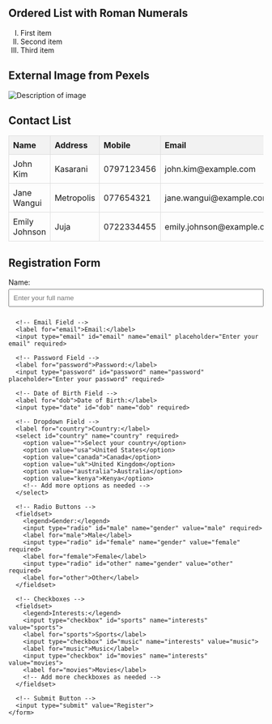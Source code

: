 <!DOCTYPE html>
<html lang="en">
<head>
  <meta charset="UTF-8">
  <title>Advanced HTML5 Elements and Forms</title>
  <style>
    /* Basic styling for table */
    table {
      width: 100%;
      border-collapse: collapse;
      margin-bottom: 20px;
    }
    th, td {
      border: 1px solid #ddd;
      padding: 8px;
    }
    th {
      background-color: #f2f2f2;
      text-align: left;
    }
    /* Styling for form */
    form {
      max-width: 600px;
      margin: 0 auto;
    }
    label {
      display: block;
      margin: 10px 0 5px;
    }
    input, select {
      width: 100%;
      padding: 8px;
      margin-bottom: 10px;
    }
    fieldset {
      margin-bottom: 10px;
    }
    legend {
      font-weight: bold;
    }
    input[type="submit"] {
      background-color: #4CAF50;
      color: white;
      border: none;
      cursor: pointer;
    }
    input[type="submit"]:hover {
      background-color: #45a049;
    }
  </style>
</head>
<body>

  <!-- Ordered List with Roman Numerals -->
  <section>
    <h2>Ordered List with Roman Numerals</h2>
    <ol type="I">
      <li>First item</li>
      <li>Second item</li>
      <li>Third item</li>
    </ol>
  </section>

  <!-- External Image from Pexels -->
  <section>
    <h2>External Image from Pexels</h2>
    <img src="https://www.pexels.com/photo/your-image.jpg" alt="Description of image">
  </section>

  <!-- Table of Contacts -->
  <section>
    <h2>Contact List</h2>
    <table>
      <thead>
        <tr>
          <th>Name</th>
          <th>Address</th>
          <th>Mobile</th>
          <th>Email</th>
        </tr>
      </thead>
      <tbody>
        <tr>
          <td>John Kim</td>
          <td>Kasarani</td>
          <td>0797123456</td>
          <td>john.kim@example.com</td>
        </tr>
        <tr>
          <td>Jane Wangui</td>
          <td>Metropolis</td>
          <td>077654321</td>
          <td>jane.wangui@example.com</td>
        </tr>
        <tr>
          <td>Emily Johnson</td>
          <td>Juja</td>
          <td>0722334455</td>
          <td>emily.johnson@example.com</td>
        </tr>
      </tbody>
    </table>
  </section>

  <!-- Registration Form -->
  <section>
    <h2>Registration Form</h2>
    <form action="submit_form.php" method="post">
      <!-- Name Field -->
      <label for="name">Name:</label>
      <input type="text" id="name" name="name" placeholder="Enter your full name" required>

      <!-- Email Field -->
      <label for="email">Email:</label>
      <input type="email" id="email" name="email" placeholder="Enter your email" required>

      <!-- Password Field -->
      <label for="password">Password:</label>
      <input type="password" id="password" name="password" placeholder="Enter your password" required>

      <!-- Date of Birth Field -->
      <label for="dob">Date of Birth:</label>
      <input type="date" id="dob" name="dob" required>

      <!-- Dropdown Field -->
      <label for="country">Country:</label>
      <select id="country" name="country" required>
        <option value="">Select your country</option>
        <option value="usa">United States</option>
        <option value="canada">Canada</option>
        <option value="uk">United Kingdom</option>
        <option value="australia">Australia</option>
        <option value="kenya">Kenya</option>
        <!-- Add more options as needed -->
      </select>

      <!-- Radio Buttons -->
      <fieldset>
        <legend>Gender:</legend>
        <input type="radio" id="male" name="gender" value="male" required>
        <label for="male">Male</label>
        <input type="radio" id="female" name="gender" value="female" required>
        <label for="female">Female</label>
        <input type="radio" id="other" name="gender" value="other" required>
        <label for="other">Other</label>
      </fieldset>

      <!-- Checkboxes -->
      <fieldset>
        <legend>Interests:</legend>
        <input type="checkbox" id="sports" name="interests" value="sports">
        <label for="sports">Sports</label>
        <input type="checkbox" id="music" name="interests" value="music">
        <label for="music">Music</label>
        <input type="checkbox" id="movies" name="interests" value="movies">
        <label for="movies">Movies</label>
        <!-- Add more checkboxes as needed -->
      </fieldset>

      <!-- Submit Button -->
      <input type="submit" value="Register">
    </form>
  </section>

</body>
</html>
